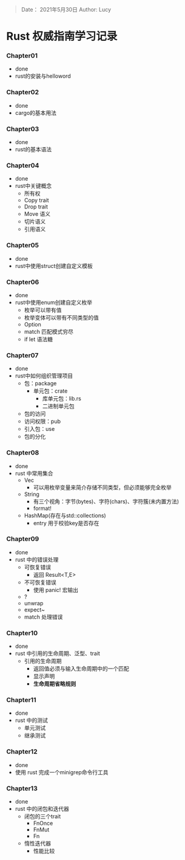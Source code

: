 > Date： 2021年5月30日
> Author: Lucy

# Rust 权威指南学习记录

### Chapter01

* done
* rust的安装与helloword

### Chapter02

* done
* cargo的基本用法

### Chapter03

* done
* rust的基本语法

### Chapter04

* done
* rust中关键概念
  * 所有权
  * Copy trait
  * Drop trait
  * Move 语义
  * 切片语义
  * 引用语义

### Chapter05

* done
* rust中使用struct创建自定义模板

### Chapter06

* done
* rust中使用enum创建自定义枚举
  * 枚举可以带有值
  * 枚举变体可以带有不同类型的值
  * Option<T>
  * match 匹配模式穷尽
  * if let 语法糖

### Chapter07

* done
* rust中如何组织管理项目
  * 包：package
    * 单元包：crate
      * 库单元包：lib.rs
      * 二进制单元包
  * 包的访问
  * 访问权限：pub
  * 引入包：use
  * 包的分化

### Chapter08

* done
* rust 中常用集合
  * Vec
    * 可以用枚举变量来简介存储不同类型，但必须能够完全枚举
  * String
    * 有三个视角：字节(bytes)、字符(chars)、字符簇(未内置方法)
    * format!
  * HashMap(存在与std::collections)
    * entry 用于校验key是否存在
  
### Chapter09

* done
* rust 中的错误处理
  * 可恢复错误
    * 返回 Result<T,E>
  * 不可恢复错误
    * 使用 panic! 宏输出
  * ?
  * unwrap
  * expect~
  * match 处理错误

### Chapter10

* done
* rust 中引用的生命周期、泛型、trait
  * 引用的生命周期
    * 返回值必须与输入生命周期中的一个匹配
    * 显示声明
    * **生命周期省略规则**

### Chapter11

* done
* rust 中的测试
  * 单元测试
  * 继承测试

### Chapter12

* done
* 使用 rust 完成一个minigrep命令行工具

### Chapter13

* done
* rust 中的闭包和迭代器
  * 闭包的三个trait
    * FnOnce
    * FnMut
    * Fn
  * 惰性迭代器
    * 性能比较
  